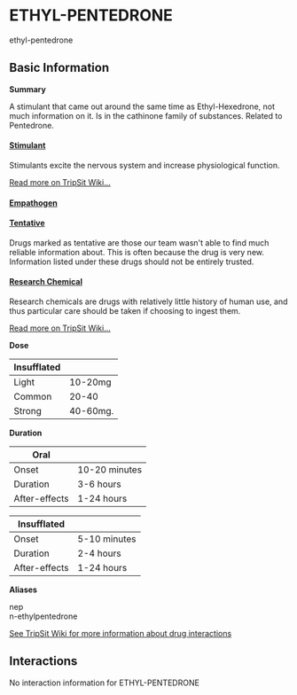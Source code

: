 # ETHYL-PENTEDRONE

ethyl-pentedrone

## Basic Information

**Summary**

A stimulant that came out around the same time as Ethyl-Hexedrone, not much information on it. Is in the cathinone family of substances. Related to Pentedrone.

#### [Stimulant](/category/stimulant)

Stimulants excite the nervous system and increase physiological function.

[Read more on TripSit Wiki...](#{category.wiki})

#### [Empathogen](/category/empathogen)

#### [Tentative](/category/tentative)

Drugs marked as tentative are those our team wasn't able to find much reliable information about. This is often because the drug is very new. Information listed under these drugs should not be entirely trusted.

#### [Research Chemical](/category/research-chemical)

Research chemicals are drugs with relatively little history of human use, and thus particular care should be taken if choosing to ingest them.

[Read more on TripSit Wiki...](#{category.wiki})

**Dose**

| Insufflated |          |
| ----------- | -------- |
| Light       | 10-20mg  |
| Common      | 20-40    |
| Strong      | 40-60mg. |

**Duration**

| Oral          |               |
| ------------- | ------------- |
| Onset         | 10-20 minutes |
| Duration      | 3-6 hours     |
| After-effects | 1-24 hours    |

| Insufflated   |              |
| ------------- | ------------ |
| Onset         | 5-10 minutes |
| Duration      | 2-4 hours    |
| After-effects | 1-24 hours   |

**Aliases**

nep  
n-ethylpentedrone  

[See TripSit Wiki for more information about drug interactions](http://combo.tripsit.me/)

## Interactions

No interaction information for ETHYL-PENTEDRONE